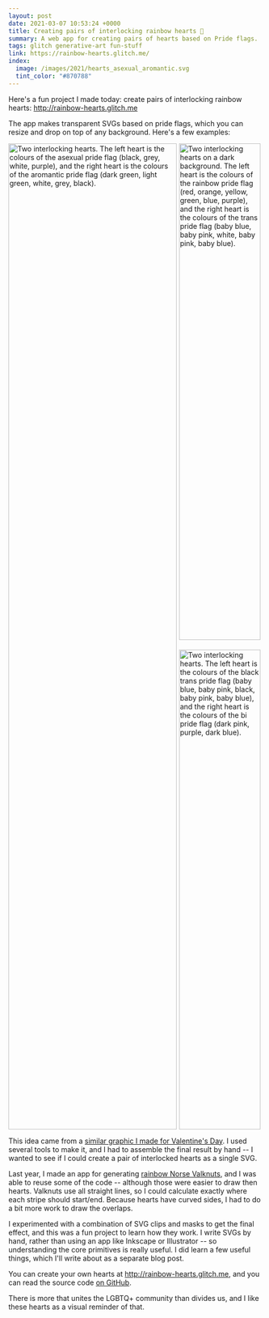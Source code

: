 ```yaml
---
layout: post
date: 2021-03-07 10:53:24 +0000
title: Creating pairs of interlocking rainbow hearts 🌈
summary: A web app for creating pairs of hearts based on Pride flags.
tags: glitch generative-art fun-stuff
link: https://rainbow-hearts.glitch.me/
index:
  image: /images/2021/hearts_asexual_aromantic.svg
  tint_color: "#870788"
---
```


Here's a fun project I made today: create pairs of interlocking rainbow hearts: <http://rainbow-hearts.glitch.me>

The app makes transparent SVGs based on pride flags, which you can resize and drop on top of any background.
Here's a few examples:

<style>
  #grid-container {
    display: grid;
    grid-template-columns: 66% 32%;
    grid-gap: 1%;
    height: 50%;
  }

  #grid-item1 {
    grid-column: 1;
    grid-row: 1 / 3;
  }

  #grid-item2 {
    grid-column: 2;
    grid-row: 1;
  }

  #grid-item3 {
    grid-column: 2;
    grid-row: 2;
  }

  .grid-item img {
    object-fit: cover;
    height: 100%;
    width: 100%;
  }
</style>

<div id="grid-container">
  <div class="grid-item" id="grid-item1">
    <a href="/images/2021/heart_examples1.jpg">
      <img src="/images/2021/heart_examples1.jpg" srcset="/images/2021/heart_examples1_1x.jpg 1x, /images/2021/heart_examples1.jpg 2x" alt="Two interlocking hearts. The left heart is the colours of the asexual pride flag (black, grey, white, purple), and the right heart is the colours of the aromantic pride flag (dark green, light green, white, grey, black)."/>
    </a>
  </div>
  <div class="grid-item" id="grid-item2">
    <a href="/images/2021/heart_examples2.jpg">
      <img src="/images/2021/heart_examples2.jpg" srcset="/images/2021/heart_examples2_1x.jpg 1x, /images/2021/heart_examples2.jpg 2x" alt="Two interlocking hearts on a dark background. The left heart is the colours of the rainbow pride flag (red, orange, yellow, green, blue, purple), and the right heart is the colours of the trans pride flag (baby blue, baby pink, white, baby pink, baby blue)."/>
    </a>
  </div>
  <div class="grid-item" id="grid-item3">
    <a href="/images/2021/heart_examples3.jpg">
      <img src="/images/2021/heart_examples3.jpg" srcset="/images/2021/heart_examples3_1x.jpg 1x, /images/2021/heart_examples3.jpg 2x" alt="Two interlocking hearts. The left heart is the colours of the black trans pride flag (baby blue, baby pink, black, baby pink, baby blue), and the right heart is the colours of the bi pride flag (dark pink, purple, dark blue)."/>
    </a>
  </div>
</div>

This idea came from a [similar graphic I made for Valentine's Day](https://twitter.com/alexwlchan/status/1360919253738790915).
I used several tools to make it, and I had to assemble the final result by hand -- I wanted to see if I could create a pair of interlocked hearts as a single SVG.

Last year, I made an app for generating [rainbow Norse Valknuts](/2020/01/pride-valknuts/), and I was able to reuse some of the code -- although those were easier to draw then hearts.
Valknuts use all straight lines, so I could calculate exactly where each stripe should start/end.
Because hearts have curved sides, I had to do a bit more work to draw the overlaps.

I experimented with a combination of SVG clips and masks to get the final effect, and this was a fun project to learn how they work.
I write SVGs by hand, rather than using an app like Inkscape or Illustrator -- so understanding the core primitives is really useful.
I did learn a few useful things, which I'll write about as a separate blog post.

You can create your own hearts at <http://rainbow-hearts.glitch.me>, and you can read the source code [on GitHub](https://github.com/alexwlchan/rainbow-hearts).

There is more that unites the LGBTQ+ community than divides us, and I like these hearts as a visual reminder of that.

